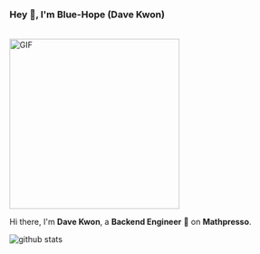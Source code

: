 ### Hey 👋, I'm Blue-Hope (Dave Kwon)
<br />

<img width="300" alt="GIF" src="https://user-images.githubusercontent.com/38323921/118517120-e8366b00-b771-11eb-9353-99f959408d86.gif" />

Hi there, I'm **Dave Kwon**, a **Backend Engineer** 🚀 on **Mathpresso**.

![github stats](https://github-readme-stats-rosy-delta.vercel.app/api?username=blue-hope&show_icons=true&hide_border=true&count_private=true&include_all_commits=true)
